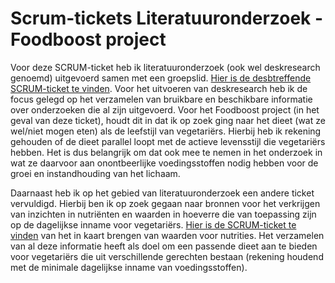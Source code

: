 # Scrum-tickets Literatuuronderzoek - Foodboost project

Voor deze SCRUM-ticket heb ik literatuuronderzoek (ook wel deskresearch genoemd) uitgevoerd samen met een groepslid. [Hier is de desbtreffende SCRUM-ticket te vinden](https://github.com/akram090/Portfolio-Applied-Data-Science/blob/main/Tickets%20Scrumboard/Literatuuronderzoek%20Scrum%20ticket%20Foodboost.png). Voor het uitvoeren van deskresearch heb ik de focus gelegd op het verzamelen van bruikbare en beschikbare informatie over onderzoeken die al zijn uitgevoerd. Voor het Foodboost project (in het geval van deze ticket), houdt dit in dat ik op zoek ging naar het dieet (wat ze wel/niet mogen eten) als de leefstijl van vegetariërs. Hierbij heb ik rekening gehouden of de dieet parallel loopt met de actieve levensstijl die vegetariërs hebben. Het is dus belangrijk om dat ook mee te nemen in het onderzoek in wat ze daarvoor aan onontbeerlijke voedingsstoffen nodig hebben voor de groei en instandhouding van het lichaam. 

Daarnaast heb ik op het gebied van literatuuronderzoek een andere ticket vervuldigd. Hierbij ben ik op zoek gegaan naar bronnen voor het verkrijgen van inzichten in nutriënten en waarden in hoeverre die van toepassing zijn op de dagelijkse inname voor vegetariërs. [Hier is de SCRUM-ticket te vinden](https://github.com/akram090/Portfolio-Applied-Data-Science/blob/main/Tickets%20Scrumboard/Literatuuronderzoek%20waarden%20voor%20nutrities%20Scrum%20ticket%20Foodboost.png) van het in kaart brengen van waarden voor nutrities. Het verzamelen van al deze informatie heeft als doel om een passende dieet aan te bieden voor vegetariërs die uit verschillende gerechten bestaan (rekening houdend met de minimale dagelijkse inname van voedingsstoffen). 

